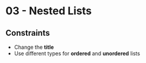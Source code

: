 # 03 - Nested Lists

## Constraints
 * Change the **title**
 * Use different types for **ordered** and **unordered** lists